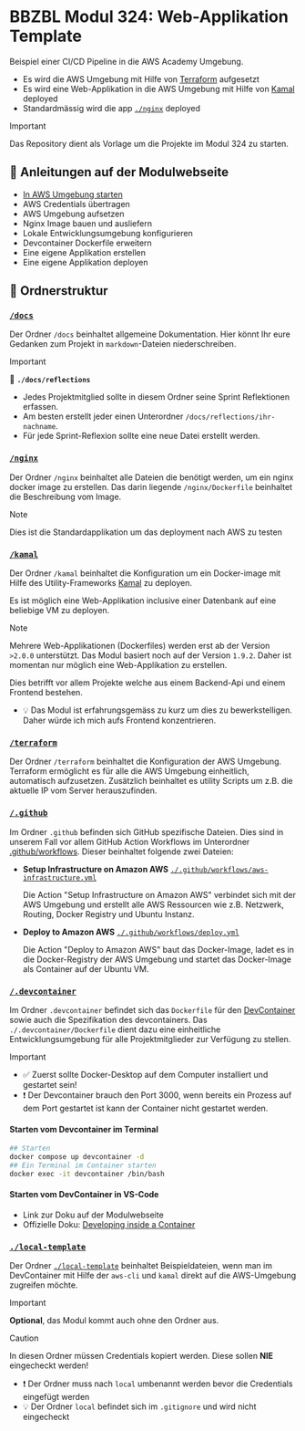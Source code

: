 # BBZBL Modul 324: Web-Applikation Template

Beispiel einer CI/CD Pipeline in die AWS Academy Umgebung.

- Es wird die AWS Umgebung mit Hilfe von [Terraform](https://developer.hashicorp.com/terraform/intro) aufgesetzt
- Es wird eine Web-Applikation in die AWS Umgebung mit Hilfe von [Kamal](https://kamal-deploy.org/) deployed
- Standardmässig wird die app [`./nginx`](./nginx) deployed

> [!IMPORTANT]
> Das Repository dient als Vorlage um die Projekte im Modul 324 zu starten.

## :information_desk_person: Anleitungen auf der Modulwebseite

- [In AWS Umgebung starten](https://codingluke.github.io/bbzbl-modul-324/docs/lektionen/woche01/aufgabe-amazon-aws-umgebung-starten)
- AWS Credentials übertragen
- AWS Umgebung aufsetzen
- Nginx Image bauen und ausliefern
- Lokale Entwicklungsumgebung konfigurieren
- Devcontainer Dockerfile erweitern
- Eine eigene Applikation erstellen
- Eine eigene Applikation deployen

## :file_folder: Ordnerstruktur

### [`/docs`](./docs/README.md)

Der Ordner `/docs` beinhaltet allgemeine Dokumentation. Hier könnt Ihr eure Gedanken
zum Projekt in `markdown`-Dateien niederschreiben.

> [!IMPORTANT]
> :file_folder: **`./docs/reflections`**
>
> - Jedes Projektmitglied sollte in diesem Ordner seine Sprint Reflektionen erfassen.
> - Am besten erstellt jeder einen Unterordner `/docs/reflections/ihr-nachname`.
> - Für jede Sprint-Reflexion sollte eine neue Datei erstellt werden.

### [`/nginx`](./nginx)

Der Ordner `/nginx` beinhaltet alle Dateien die benötigt werden, um ein nginx docker image zu erstellen.
Das darin liegende `/nginx/Dockerfile` beinhaltet die Beschreibung vom Image.

> [!NOTE]
> Dies ist die Standardapplikation um das deployment nach AWS zu testen

### [`/kamal`](./kamal/README.md)

Der Ordner `/kamal` beinhaltet die Konfiguration um ein Docker-image mit Hilfe des
Utility-Frameworks [Kamal](https://kamal-deploy.org/) zu deployen.

Es ist möglich eine Web-Applikation inclusive einer Datenbank auf eine beliebige VM zu deployen.

> [!NOTE]
> Mehrere Web-Applikationen (Dockerfiles) werden erst ab der Version `>2.0.0` unterstützt.
> Das Modul basiert noch auf der Version `1.9.2`. Daher ist momentan nur möglich eine
> Web-Applikation zu erstellen.
>
> Dies betrifft vor allem Projekte welche aus einem Backend-Api und einem Frontend bestehen.
>
> - :bulb: Das Modul ist erfahrungsgemäss zu kurz um dies zu bewerkstelligen. Daher würde ich
>   mich aufs Frontend konzentrieren.

### [`/terraform`](./terraform/README.md)

Der Ordner `/terraform` beinhaltet die Konfiguration der AWS Umgebung. Terraform ermöglicht es für alle
die AWS Umgebung einheitlich, automatisch aufzusetzen. Zusätzlich beinhaltet es utility Scripts um z.B.
die aktuelle IP vom Server herauszufinden.

### [`/.github`](./.github)

Im Ordner `.github` befinden sich GitHub spezifische Dateien. Dies sind in unserem Fall vor allem
GitHub Action Workflows im Unterordner [.github/workflows](./.github/workflows).
Dieser beinhaltet folgende zwei Dateien:

- **Setup Infrastructure on Amazon AWS** [`./.github/workflows/aws-infrastructure.yml`](./.github/workflows/aws-infrastructure.yml)

  Die Action "Setup Infrastructure on Amazon AWS" verbindet sich mit der AWS Umgebung und erstellt
  alle AWS Ressourcen wie z.B. Netzwerk, Routing, Docker Registry und Ubuntu Instanz.

- **Deploy to Amazon AWS** [`./.github/workflows/deploy.yml`](./.github/workflows/deploy.yml)

  Die Action "Deploy to Amazon AWS" baut das Docker-Image, ladet es in die Docker-Registry der AWS Umgebung
  und startet das Docker-Image als Container auf der Ubuntu VM.

### [`/.devcontainer`](./.devcontainer)

Im Ordner `.devcontainer` befindet sich das `Dockerfile` für den [DevContainer](https://containers.dev/) sowie auch die Spezifikation des devcontainers.
Das `./.devcontainer/Dockerfile` dient dazu eine einheitliche Entwicklungsumgebung für alle Projektmitglieder zur Verfügung zu stellen.

> [!IMPORTANT]
>
> - :white_check_mark: Zuerst sollte Docker-Desktop auf dem Computer installiert und gestartet sein!
> - :exclamation: Der Devcontainer brauch den Port 3000, wenn bereits ein Prozess auf dem Port gestartet ist kann der Container nicht gestartet werden.

#### Starten vom Devcontainer im Terminal

```bash
## Starten
docker compose up devcontainer -d
## Ein Terminal im Container starten
docker exec -it devcontainer /bin/bash
```

#### Starten vom DevContainer in VS-Code

- Link zur Doku auf der Modulwebseite
- Offizielle Doku: [Developing inside a Container](https://code.visualstudio.com/docs/devcontainers/containers)

### [`./local-template`](./local-template)

Der Ordner [`./local-template`](./local-template) beinhaltet Beispieldateien, wenn man im DevContainer mit Hilfe
der `aws-cli` und `kamal` direkt auf die AWS-Umgebung zugreifen möchte.

> [!IMPORTANT]
>
> **Optional**, das Modul kommt auch ohne den Ordner aus.

> [!CAUTION]
> In diesen Ordner müssen Credentials kopiert werden. Diese sollen **NIE** eingecheckt werden!
>
> - :exclamation: Der Ordner muss nach `local` umbenannt werden bevor die Credentials eingefügt werden
> - :bulb: Der Ordner `local` befindet sich im `.gitignore` und wird nicht eingecheckt
